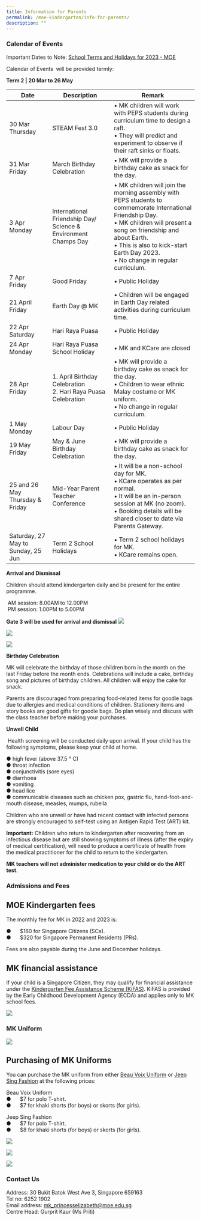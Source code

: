 ```yaml
---
title: Information for Parents
permalink: /moe-kindergarten/info-for-parents/
description: ""
---
```

### Calendar of Events ###

Important Dates to Note: [School Terms and Holidays for 2023 - MOE](https://www.moe.gov.sg/news/press-releases/20221019-school-terms-and-holidays-for-2023)

Calendar of Events  will be provided termly:

**Term 2 | 20 Mar to 26 May**

| Date | Description | Remark |
| -------- | -------- | -------- |
| 30 Mar Thursday     | STEAM Fest 3.0     | • MK children will work with PEPS students during curriculum time to design a raft. <br>• They will predict and experiment to observe if their raft sinks or floats.     |
| 31 Mar <br>Friday    | March Birthday Celebration     | • MK will provide a birthday cake as snack for the day.     |
| 3 Apr Monday    | International Friendship Day/ Science & Environment Champs Day     | • MK children will join the morning assembly with PEPS students to commemorate International Friendship Day. <br>• MK children will present a song on friendship and about Earth. <br>• This is also to kick-start Earth Day 2023. <br>• No change in regular curriculum.     |
| 7 Apr <br>Friday    | Good Friday     | • Public Holiday     |
| 21 April Friday    | Earth Day @ MK     | • Children will be engaged in Earth Day related activities during curriculum time.     |
| 22 Apr Saturday    | Hari Raya Puasa     | • Public Holiday     |
| 24 Apr Monday    | Hari Raya Puasa School Holiday     | • MK and KCare are closed     |
| 28 Apr <br>Friday    | 1. April Birthday Celebration <br>2. Hari Raya Puasa Celebration     | • MK will provide a birthday cake as snack for the day. <br>• Children to wear ethnic Malay costume or MK uniform. <br>• No change in regular curriculum.     |
| 1 May Monday    | Labour Day     | • Public Holiday     |
| 19 May Friday    | May & June Birthday Celebration     | • MK will provide a birthday cake as snack for the day.     |
| 25 and 26 May Thursday & Friday    | Mid-Year Parent Teacher Conference     | • It will be a non-school day for MK.<br>• KCare operates as per normal.<br>• It will be an in-person session at MK (no zoom).<br>• Booking details will be shared closer to date via Parents Gateway.     |
| Saturday, 27 May to Sunday, 25 Jun    | Term 2 School Holidays     | • Term 2 school holidays for MK.<br>• KCare remains open.     |


 **Arrival and Dismissal**

Children should attend kindergarten daily and be present for the entire programme.

 AM session: 8.00AM to 12.00PM <br>
 PM session: 1.00PM to 5.00PM <br>

**Gate 3 will be used for arrival and dismissal**
![](/images/2023%20MK/Picture8.png)

![](/images/2023%20MK/Picture9.png)

![](/images/2023%20MK/Picture10.png)


**Birthday Celebration**

MK will celebrate the birthday of those children born in the month on the last Friday before the month ends. Celebrations will include a cake, birthday song and pictures of birthday children. All children will enjoy the cake for snack.

Parents are discouraged from preparing food-related items for goodie bags due to allergies and medical conditions of children. Stationery items and story books are good gifts for goodie bags. Do plan wisely and discuss with the class teacher before making your purchases.

**Unwell Child**

 Health screening will be conducted daily upon arrival.
If your child has the following symptoms, please keep your child at home.

● high fever (above 37.5 ° C)<br>
● throat infection <br>
● conjunctivitis (sore eyes) <br>
● diarrhoea <br>
● vomiting <br>
● head lice <br>
● communicable diseases such as chicken pox, gastric flu, hand-foot-and-mouth disease, measles, mumps, rubella

Children who are unwell or have had recent contact with infected persons are strongly encouraged to self-test using an Antigen Rapid Test (ART) kit.

**Important:** Children who return to kindergarten after recovering from an infectious disease but are still showing symptoms of illness (after the expiry of medical certification), will need to produce a certificate of health from the medical practitioner for the child to return to the kindergarten.

**MK teachers will not administer medication to your child or do the ART test**.


### Admissions and Fees ###

MOE Kindergarten fees
---------------------

The monthly fee for MK in 2022 and 2023 is:

●      $160 for Singapore Citizens (SCs). <br>
●      $320 for Singapore Permanent Residents (PRs).

Fees are also payable during the June and December holidays.

MK financial assistance
-----------------------

If your child is a Singapore Citizen, they may qualify for financial assistance under the [Kindergarten Fee Assistance Scheme (KiFAS)](https://www.ecda.gov.sg/Pages/Subsidies-and-Financial-Assistance.aspx#KIFAS). KiFAS is provided by the Early Childhood Development Agency (ECDA) and applies only to MK school fees.

![](/images/2023%20MK/Picture11.png)

### MK Uniform ###

![](/images/2023%20MK/Picture12.png)



Purchasing of MK Uniforms
-------------------------

You can purchase the MK uniform from either [Beau Voix Uniform](https://beauvoix.com/preschool/) or [Jeep Sing Fashion](https://jeepsinguniform.com/collections/moe-kindergarten-uniforms) at the following prices:

Beau Voix Uniform <br>
●      $7 for polo T-shirt. <br>
●      $7 for khaki shorts (for boys) or skorts (for girls).

Jeep Sing Fashion <br>
●      $7 for polo T-shirt. <br>
●      $8 for khaki shorts (for boys) or skorts (for girls).

![](/images/2023%20MK/Picture13.png)

![](/images/2023%20MK/Picture14.png)

![](/images/2023%20MK/Picture15.png)


### Contact Us ###

Address: 30 Bukit Batok West Ave 3, Singapore 659163 <br>
Tel no: 6252 1902 <br>
Email address: [mk\_princesselizabeth@moe.edu.sg](mailto:mk_princesselizabeth@moe.edu.sg) <br>
Centre Head: Gurprit Kaur (Ms Priti)
